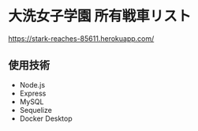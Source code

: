 # 大洗女子学園 所有戦車リスト

https://stark-reaches-85611.herokuapp.com/

## 使用技術
- Node.js
- Express
- MySQL
- Sequelize
- Docker Desktop
